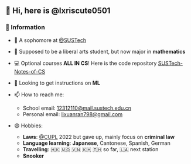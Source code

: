 ## 👋 Hi, here is @lxriscute0501

### 💾 Information

- 📖 A sophomore at [@SUSTech](https://www.sustech.edu.cn)

- 🌱 Supposed to be a liberal arts student, but now major in **mathematics**

- 💻 Optional courses **ALL IN CS**! Here is the code repository [SUSTech-Notes-of-CS](https://github.com/lxriscute0501/SUSTech-Notes-of-CS)

- 👀 Looking to get instructions on **ML**

- 📫 How to reach me: 
    - School email: 12312110@mail.sustech.edu.cn
    - Personal email: lixuanran798@gmail.com

- 😄 Hobbies: 
    - **Laws**: [@CUPL](https://www.cupl.edu.cn) 2022 but gave up, mainly focus on **criminal law**
    - **Language learning**: **Japanese**, Cantonese, Spanish, German
    - **Travelling**: 🇭🇰 🇲🇴 🇻🇳 🇰🇭 🇹🇭 so far, 🇱🇦 next station
    - **Snooker**
